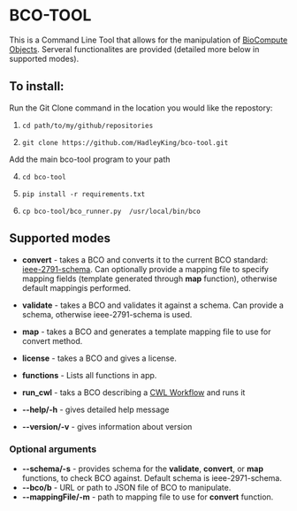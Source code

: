 # BCO-TOOL


This is a Command Line Tool that allows for the manipulation of [BioCompute Objects](https://www.biocomputeobject.org/). Serveral functionalites are provided (detailed more below in supported modes).

## To install:

Run the Git Clone command in the location you would like the repostory:

1. `cd path/to/my/github/repositories`

2. `git clone https://github.com/HadleyKing/bco-tool.git`

Add the main bco-tool program to your path

4. `cd bco-tool`

5. `pip install -r requirements.txt`

6. `cp bco-tool/bco_runner.py  /usr/local/bin/bco`


## Supported modes
* **convert** - takes a  BCO and converts it to the current BCO standard:  [ieee-2791-schema](https://opensource.ieee.org/2791-object/ieee-2791-schema). Can optionally provide a mapping file to specify mapping fields (template generated through **map** function), otherwise default mappingis performed.
* **validate** - takes a BCO and validates it against a schema. Can provide a schema, otherwise ieee-2791-schema is used.
* **map** - takes a BCO and generates a template mapping file to use for convert method.
* **license** - takes a BCO and gives a license.
* **functions** - Lists all functions in app.
* **run_cwl** - taks a BCO describing a [CWL Workflow](https://www.commonwl.org/) and runs it

* **--help/-h** - gives detailed help message
* **--version/-v** - gives information about version

### Optional arguments
* **--schema/-s** - provides schema for the **validate**, **convert**, or **map** functions, to check BCO against. Default schema is ieee-2971-schema.
* **--bco/b** - URL or path to JSON file of BCO to manipulate.
* **--mappingFile/-m** - path to mapping file to use for **convert** function.



